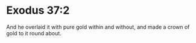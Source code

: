 # Exodus 37:2

And he overlaid it with pure gold within and without, and made a crown of gold to it round about.